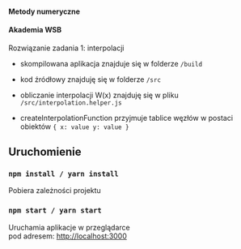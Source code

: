 #### Metody numeryczne  
#### Akademia WSB


Rozwiązanie zadania 1: interpolacji 

- skompilowana aplikacja znajduje się w folderze `/build`

- kod źródłowy znajduję się w folderze `/src`

- obliczanie interpolacji W(x) znajduję się w pliku `/src/interpolation.helper.js`

- createInterpolationFunction przyjmuje tablice węzłów w postaci obiektów 
`{
    x: value
    y: value
}`

## Uruchomienie

### `npm install / yarn install`

Pobiera zależności projektu

### `npm start / yarn start`

Uruchamia aplikacje w przeglądarce<br> 
pod adresem: [http://localhost:3000](http://localhost:3000)
